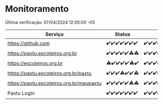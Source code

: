 # Monitoramento

Última verificação: 07/04/2024 12:05:00 -03

|Serviço|Status|Últimas 24h|
|---|---|---|
|https://github.com|<span title="2024-03-31: OK=24">✔️</span><span title="2024-04-01: OK=24">✔️</span><span title="2024-04-02: OK=24">✔️</span><span title="2024-04-03: OK=24">✔️</span><span title="2024-04-04: OK=24">✔️</span><span title="2024-04-05: OK=24">✔️</span><span title="2024-04-06: OK=16">✔️</span>|<span title="06/04/2024 13:06:00 -03 : 200">✔️</span><span title="06/04/2024 14:06:00 -03 : 200">✔️</span><span title="06/04/2024 15:07:00 -03 : 200">✔️</span><span title="06/04/2024 16:03:00 -03 : 200">✔️</span><span title="06/04/2024 17:06:00 -03 : 200">✔️</span><span title="06/04/2024 18:03:00 -03 : 200">✔️</span><span title="06/04/2024 19:03:00 -03 : 200">✔️</span><span title="06/04/2024 20:04:00 -03 : 200">✔️</span><span title="06/04/2024 21:34:00 -03 : 200">✔️</span><span title="06/04/2024 22:44:00 -03 : 200">✔️</span><span title="06/04/2024 23:17:00 -03 : 200">✔️</span><span title="07/04/2024 00:07:00 -03 : 200">✔️</span><span title="07/04/2024 01:09:00 -03 : 200">✔️</span><span title="07/04/2024 02:07:00 -03 : 200">✔️</span><span title="07/04/2024 03:07:00 -03 : 200">✔️</span><span title="07/04/2024 04:04:00 -03 : 200">✔️</span><span title="07/04/2024 05:09:00 -03 : 200">✔️</span><span title="07/04/2024 06:06:00 -03 : 200">✔️</span><span title="07/04/2024 07:05:00 -03 : 200">✔️</span><span title="07/04/2024 08:04:00 -03 : 200">✔️</span><span title="07/04/2024 09:10:00 -03 : 200">✔️</span><span title="07/04/2024 10:06:00 -03 : 200">✔️</span><span title="07/04/2024 11:03:00 -03 : 200">✔️</span><span title="07/04/2024 12:05:00 -03 : 200">✔️</span>|
|https://paxtu.escoteiros.org.br|<span title="2024-03-31: OK=24">✔️</span><span title="2024-04-01: OK=24">✔️</span><span title="2024-04-02: OK=24">✔️</span><span title="2024-04-03: OK=24">✔️</span><span title="2024-04-04: OK=24">✔️</span><span title="2024-04-05: OK=23, Falhas=1">⚠️</span><span title="2024-04-06: OK=15, Falhas=1">⚠️</span>|<span title="06/04/2024 13:06:00 -03 : 200">✔️</span><span title="06/04/2024 14:06:00 -03 : 200">✔️</span><span title="06/04/2024 15:07:00 -03 : 200">✔️</span><span title="06/04/2024 16:03:00 -03 : 200">✔️</span><span title="06/04/2024 17:06:00 -03 : 200">✔️</span><span title="06/04/2024 18:03:00 -03 : 200">✔️</span><span title="06/04/2024 19:03:00 -03 : 200">✔️</span><span title="06/04/2024 20:04:00 -03 : 200">✔️</span><span title="06/04/2024 21:34:00 -03 : 200">✔️</span><span title="06/04/2024 22:44:00 -03 : 200">✔️</span><span title="06/04/2024 23:17:00 -03 : 200">✔️</span><span title="07/04/2024 00:07:00 -03 : 200">✔️</span><span title="07/04/2024 01:09:00 -03 : 200">✔️</span><span title="07/04/2024 02:07:00 -03 : 200">✔️</span><span title="07/04/2024 03:07:00 -03 : 200">✔️</span><span title="07/04/2024 04:04:00 -03 : 200">✔️</span><span title="07/04/2024 05:09:00 -03 : 200">✔️</span><span title="07/04/2024 06:06:00 -03 : 200">✔️</span><span title="07/04/2024 07:05:00 -03 : 200">✔️</span><span title="07/04/2024 08:04:00 -03 : 200">✔️</span><span title="07/04/2024 09:10:00 -03 : 200">✔️</span><span title="07/04/2024 10:06:00 -03 : 200">✔️</span><span title="07/04/2024 11:03:00 -03 : 200">✔️</span><span title="07/04/2024 12:05:00 -03 : 200">✔️</span>|
|https://escoteiros.org.br|<span title="2024-03-31: OK=23, Falhas=1">⚠️</span><span title="2024-04-01: OK=24">✔️</span><span title="2024-04-02: OK=24">✔️</span><span title="2024-04-03: OK=24">✔️</span><span title="2024-04-04: OK=24">✔️</span><span title="2024-04-05: OK=21, Falhas=3">⚠️</span><span title="2024-04-06: OK=16">✔️</span>|<span title="06/04/2024 13:06:00 -03 : 200">✔️</span><span title="06/04/2024 14:06:00 -03 : 200">✔️</span><span title="06/04/2024 15:07:00 -03 : 200">✔️</span><span title="06/04/2024 16:03:00 -03 : 200">✔️</span><span title="06/04/2024 17:06:00 -03 : 200">✔️</span><span title="06/04/2024 18:03:00 -03 : 200">✔️</span><span title="06/04/2024 19:03:00 -03 : 200">✔️</span><span title="06/04/2024 20:04:00 -03 : 200">✔️</span><span title="06/04/2024 21:34:00 -03 : 200">✔️</span><span title="06/04/2024 22:44:00 -03 : 200">✔️</span><span title="06/04/2024 23:17:00 -03 : 200">✔️</span><span title="07/04/2024 00:07:00 -03 : 200">✔️</span><span title="07/04/2024 01:09:00 -03 : 200">✔️</span><span title="07/04/2024 02:07:00 -03 : 200">✔️</span><span title="07/04/2024 03:07:00 -03 : 200">✔️</span><span title="07/04/2024 04:04:00 -03 : 200">✔️</span><span title="07/04/2024 05:09:00 -03 : 200">✔️</span><span title="07/04/2024 06:06:00 -03 : 200">✔️</span><span title="07/04/2024 07:05:00 -03 : 200">✔️</span><span title="07/04/2024 08:04:00 -03 : 200">✔️</span><span title="07/04/2024 09:10:00 -03 : 200">✔️</span><span title="07/04/2024 10:06:00 -03 : 200">✔️</span><span title="07/04/2024 11:03:00 -03 : 200">✔️</span><span title="07/04/2024 12:05:00 -03 : 200">✔️</span>|
|https://paxtu.escoteiros.org.br/paxtu|<span title="2024-03-31: OK=24">✔️</span><span title="2024-04-01: OK=24">✔️</span><span title="2024-04-02: OK=24">✔️</span><span title="2024-04-03: OK=23, Falhas=1">⚠️</span><span title="2024-04-04: OK=24">✔️</span><span title="2024-04-05: OK=24">✔️</span><span title="2024-04-06: OK=15, Falhas=1">⚠️</span>|<span title="06/04/2024 13:06:00 -03 : 200">✔️</span><span title="06/04/2024 14:06:00 -03 : 200">✔️</span><span title="06/04/2024 15:07:00 -03 : 200">✔️</span><span title="06/04/2024 16:03:00 -03 : 200">✔️</span><span title="06/04/2024 17:06:00 -03 : 200">✔️</span><span title="06/04/2024 18:03:00 -03 : 200">✔️</span><span title="06/04/2024 19:03:00 -03 : 200">✔️</span><span title="06/04/2024 20:04:00 -03 : 200">✔️</span><span title="06/04/2024 21:34:00 -03 : 200">✔️</span><span title="06/04/2024 22:44:00 -03 : 200">✔️</span><span title="06/04/2024 23:17:00 -03 : 200">✔️</span><span title="07/04/2024 00:07:00 -03 : 0">❌</span><span title="07/04/2024 01:09:00 -03 : 200">✔️</span><span title="07/04/2024 02:07:00 -03 : 200">✔️</span><span title="07/04/2024 03:07:00 -03 : 200">✔️</span><span title="07/04/2024 04:04:00 -03 : 200">✔️</span><span title="07/04/2024 05:09:00 -03 : 200">✔️</span><span title="07/04/2024 06:06:00 -03 : 200">✔️</span><span title="07/04/2024 07:05:00 -03 : 200">✔️</span><span title="07/04/2024 08:04:00 -03 : 200">✔️</span><span title="07/04/2024 09:10:00 -03 : 200">✔️</span><span title="07/04/2024 10:06:00 -03 : 200">✔️</span><span title="07/04/2024 11:03:00 -03 : 200">✔️</span><span title="07/04/2024 12:05:00 -03 : 200">✔️</span>|
|https://paxtu.escoteiros.org.br/meupaxtu|<span title="2024-03-31: OK=24">✔️</span><span title="2024-04-01: OK=24">✔️</span><span title="2024-04-02: OK=24">✔️</span><span title="2024-04-03: OK=24">✔️</span><span title="2024-04-04: OK=24">✔️</span><span title="2024-04-05: OK=23, Falhas=1">⚠️</span><span title="2024-04-06: OK=15, Falhas=1">⚠️</span>|<span title="06/04/2024 13:06:00 -03 : 200">✔️</span><span title="06/04/2024 14:06:00 -03 : 200">✔️</span><span title="06/04/2024 15:07:00 -03 : 200">✔️</span><span title="06/04/2024 16:03:00 -03 : 200">✔️</span><span title="06/04/2024 17:06:00 -03 : 200">✔️</span><span title="06/04/2024 18:03:00 -03 : 200">✔️</span><span title="06/04/2024 19:03:00 -03 : 200">✔️</span><span title="06/04/2024 20:04:00 -03 : 200">✔️</span><span title="06/04/2024 21:34:00 -03 : 200">✔️</span><span title="06/04/2024 22:44:00 -03 : 200">✔️</span><span title="06/04/2024 23:17:00 -03 : 200">✔️</span><span title="07/04/2024 00:08:00 -03 : 0">❌</span><span title="07/04/2024 01:09:00 -03 : 200">✔️</span><span title="07/04/2024 02:07:00 -03 : 200">✔️</span><span title="07/04/2024 03:07:00 -03 : 200">✔️</span><span title="07/04/2024 04:04:00 -03 : 200">✔️</span><span title="07/04/2024 05:09:00 -03 : 200">✔️</span><span title="07/04/2024 06:06:00 -03 : 200">✔️</span><span title="07/04/2024 07:05:00 -03 : 200">✔️</span><span title="07/04/2024 08:04:00 -03 : 200">✔️</span><span title="07/04/2024 09:10:00 -03 : 200">✔️</span><span title="07/04/2024 10:06:00 -03 : 200">✔️</span><span title="07/04/2024 11:03:00 -03 : 200">✔️</span><span title="07/04/2024 12:05:00 -03 : 200">✔️</span>|
|Paxtu Login|<span title="2024-03-31: OK=24">✔️</span><span title="2024-04-01: OK=24">✔️</span><span title="2024-04-02: OK=24">✔️</span><span title="2024-04-03: OK=24">✔️</span><span title="2024-04-04: OK=24">✔️</span><span title="2024-04-05: OK=24">✔️</span><span title="2024-04-06: OK=16">✔️</span>|<span title="06/04/2024 13:06:00 -03 : 200">✔️</span><span title="06/04/2024 14:06:00 -03 : 200">✔️</span><span title="06/04/2024 15:07:00 -03 : 200">✔️</span><span title="06/04/2024 16:03:00 -03 : 200">✔️</span><span title="06/04/2024 17:06:00 -03 : 200">✔️</span><span title="06/04/2024 18:03:00 -03 : 200">✔️</span><span title="06/04/2024 19:03:00 -03 : 200">✔️</span><span title="06/04/2024 20:04:00 -03 : 200">✔️</span><span title="06/04/2024 21:34:00 -03 : 200">✔️</span><span title="06/04/2024 22:44:00 -03 : 200">✔️</span><span title="06/04/2024 23:17:00 -03 : 200">✔️</span><span title="07/04/2024 00:08:00 -03 : 504">❌</span><span title="07/04/2024 01:09:00 -03 : 200">✔️</span><span title="07/04/2024 02:07:00 -03 : 200">✔️</span><span title="07/04/2024 03:07:00 -03 : 200">✔️</span><span title="07/04/2024 04:04:00 -03 : 200">✔️</span><span title="07/04/2024 05:09:00 -03 : 200">✔️</span><span title="07/04/2024 06:06:00 -03 : 200">✔️</span><span title="07/04/2024 07:05:00 -03 : 200">✔️</span><span title="07/04/2024 08:04:00 -03 : 200">✔️</span><span title="07/04/2024 09:10:00 -03 : 200">✔️</span><span title="07/04/2024 10:06:00 -03 : 200">✔️</span><span title="07/04/2024 11:03:00 -03 : 200">✔️</span><span title="07/04/2024 12:05:00 -03 : 200">✔️</span>|

